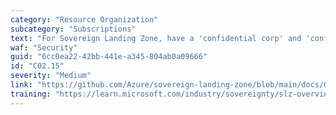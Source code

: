 ```yaml
---
category: "Resource Organization"
subcategory: "Subscriptions"
text: "For Sovereign Landing Zone, have a 'confidential corp' and 'confidential online' management group directly under the 'landing zones' MG."
waf: "Security"
guid: "6cc0ea22-42bb-441e-a345-804ab0a09666"
id: "C02.15"
severity: "Medium"
link: "https://github.com/Azure/sovereign-landing-zone/blob/main/docs/02-Architecture.md"
training: "https://learn.microsoft.com/industry/sovereignty/slz-overview"
---
```

